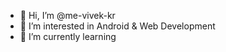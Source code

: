 - 👋 Hi, I’m @me-vivek-kr
- 👀 I’m interested in Android & Web Development
- 🌱 I’m currently learning 

<!---
me-vivek-kr/me-vivek-kr is a ✨ special ✨ repository because its `README.md` (this file) appears on your GitHub profile.
You can click the Preview link to take a look at your changes.
--->
